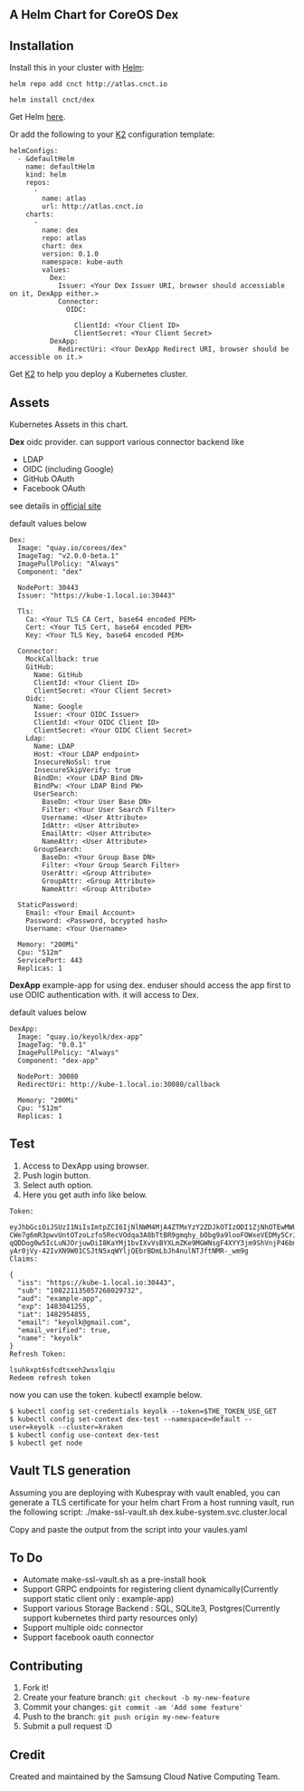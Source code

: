 ## A Helm Chart for CoreOS Dex

## Installation
Install this in your cluster with [Helm](https://github.com/kubernetes/helm):

```
helm repo add cnct http://atlas.cnct.io
```
```
helm install cnct/dex
```

Get Helm [here](https://github.com/kubernetes/helm/blob/master/docs/install.md).

Or add the following to your [K2](https://github.com/samsung-cnct/k2) configuration template:
```
helmConfigs:
  - &defaultHelm
    name: defaultHelm
    kind: helm
    repos:
      -
        name: atlas
        url: http://atlas.cnct.io
    charts:
      -
        name: dex
        repo: atlas
        chart: dex
        version: 0.1.0
        namespace: kube-auth
        values:
          Dex:
            Issuer: <Your Dex Issuer URI, browser should accessiable on it, DexApp either.>
            Connector:
              OIDC:

                ClientId: <Your Client ID>
                ClientSecret: <Your Client Secret>
          DexApp:
            RedirectUri: <Your DexApp Redirect URI, browser should be accessible on it.>
```

Get [K2](https://github.com/samsung-cnct/k2) to help you deploy a Kubernetes cluster.

## Assets

Kubernetes Assets in this chart.

**Dex**
oidc provider.
can support various connector backend like
  - LDAP
  - OIDC (including Google)
  - GitHub OAuth
  - Facebook OAuth

see details in [official site](https://github.com/coreos/dex)

default values below

```
Dex:
  Image: "quay.io/coreos/dex"
  ImageTag: "v2.0.0-beta.1"
  ImagePullPolicy: "Always"
  Component: "dex"

  NodePort: 30443
  Issuer: "https://kube-1.local.io:30443"

  Tls:
    Ca: <Your TLS CA Cert, base64 encoded PEM>
    Cert: <Your TLS Cert, base64 encoded PEM>
    Key: <Your TLS Key, base64 encoded PEM>

  Connector:
    MockCallback: true
    GitHub:
      Name: GitHub
      ClientId: <Your Client ID>
      ClientSecret: <Your Client Secret>
    Oidc:
      Name: Google
      Issuer: <Your OIDC Issuer>
      ClientId: <Your OIDC Client ID>
      ClientSecret: <Your OIDC Client Secret>
    Ldap:
      Name: LDAP
      Host: <Your LDAP endpoint>
      InsecureNoSsl: true
      InsecureSkipVerify: true
      BindDn: <Your LDAP Bind DN>
      BindPw: <Your LDAP Bind PW>
      UserSearch:
        BaseDn: <Your User Base DN>
        Filter: <Your User Search Filter>
        Username: <User Attribute>
        IdAttr: <User Attribute>
        EmailAttr: <User Attribute>
        NameAttr: <User Attribute>
      GroupSearch:
        BaseDn: <Your Group Base DN>
        Filter: <Your Group Search Filter>
        UserAttr: <Group Attribute>
        GroupAttr: <Group Attribute>
        NameAttr: <Group Attribute>

  StaticPassword:
    Email: <Your Email Account>
    Password: <Password, bcrypted hash>
    Username: <Your Username>

  Memory: "200Mi"
  Cpu: "512m"
  ServicePort: 443
  Replicas: 1
```

**DexApp**
example-app for using dex.
enduser should access the app first to use ODIC authentication with.
it will access to Dex.

default values below

```
DexApp:
  Image: "quay.io/keyolk/dex-app"
  ImageTag: "0.0.1"
  ImagePullPolicy: "Always"
  Component: "dex-app"

  NodePort: 30080
  RedirectUri: http://kube-1.local.io:30080/callback

  Memory: "200Mi"
  Cpu: "512m"
  Replicas: 1
```

## Test
1. Access to DexApp using browser.
2. Push login button.
3. Select auth option.
4. Here you get auth info like below.

```
Token:

eyJhbGciOiJSUzI1NiIsImtpZCI6IjNlNWM4MjA4ZTMxYzY2ZDJkOTIzODI1ZjNhOTEwMWU0ZDhjOWY3M2EifQ.eyJpc3MiOiJodHRwczovL2RleC5rZXlvbGsua3ViZS5jbHVzdGVyLmlvOjMwNDQzIiwic3ViIjoiMTA4MjIxMTM1MDU3MjY4MDI5NzMyIiwiYXVkIjoiZXhhbXBsZS1hcHAiLCJleHAiOjE0ODMwNDEyNTUsImlhdCI6MTQ4Mjk1NDg1NSwiZW1haWwiOiJrZXlvbGtAZ21haWwuY29tIiwiZW1haWxfdmVyaWZpZWQiOnRydWUsIm5hbWUiOiLsoJXssKztm4gifQ.jRl6x2UshoFBIpHm2UqmsliORLn2aQ_Zk1BLAjWwmmBsA8dhvL1CbEWNRuBUBWeadXR4D-CWe7g6mR3pwvUntOTzoLzfo5RecVOdqa3A8bTtBR9gmqhy_bObg9a9looFOWxeVEDMy5CrJEh9TLIkSbj5ITDjRClp6xPgIa-qQDDog0w5IcLuNJOrjuwDiI8KaYMj1bvIXvVsBYXLmZKe9MGWNsgF4XYY3jm9ShVnjP46bmokE16sB4VjQi6kR0oYkIdljT9rF7jmyupVaBMfgiWRD5-yAr0jVy-42IvXN9W01CSJtN5xqWYljQEbrBDmLbJh4nulNTJftNMR-_wm9g
Claims:

{
  "iss": "https://kube-1.local.io:30443",
  "sub": "108221135057268029732",
  "aud": "example-app",
  "exp": 1483041255,
  "iat": 1482954855,
  "email": "keyolk@gmail.com",
  "email_verified": true,
  "name": "keyolk"
}
Refresh Token:

lsuhkxpt6sfcdtsxeh2wsxlqiu
Redeem refresh token
```

now you can  use the token. kubectl example below.
```
$ kubectl config set-credentials keyolk --token=$THE_TOKEN_USE_GET
$ kubectl config set-context dex-test --namespace=default --user=keyolk --cluster=kraken
$ kubectl config use-context dex-test
$ kubectl get node
```


## Vault TLS generation
Assuming you are deploying with Kubespray with vault enabled, you can generate a TLS certificate
for your helm chart
From a host running vault, run the following script:
./make-ssl-vault.sh dex.kube-system.svc.cluster.local

Copy and paste the output from the script into your vaules.yaml

## To Do
- Automate make-ssl-vault.sh as a pre-install hook
- Support GRPC endpoints for registering client dynamically(Currently support static client only : example-app)
- Support various Storage Backend : SQL, SQLite3, Postgres(Currently support kubernetes third party resources only)
- Support multiple oidc connector
- Support facebook oauth connector

## Contributing

1. Fork it!
2. Create your feature branch: `git checkout -b my-new-feature`
3. Commit your changes: `git commit -am 'Add some feature'`
4. Push to the branch: `git push origin my-new-feature`
5. Submit a pull request :D

## Credit

Created and maintained by the Samsung Cloud Native Computing Team.
